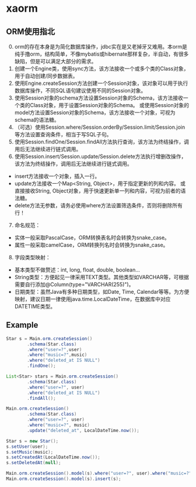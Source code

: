 # xaorm

## ORM使用指北

0. orm的存在本身是为简化数据库操作，jdbc实在是又老掉牙又难用。本orm是纯手撸orm，结构简单，不像mybatis或hibernate那样复杂，半自动，有很多缺陷，但是可以满足大部分的需求。
1. 创建一个Engine类，使用sync方法，该方法接收一个或多个类的Class对象，用于自动创建/同步数据表。
2. 使用Engine.createSession方法创建一个Session对象，该对象可以用于执行数据库操作，不同SQL语句建议使用不同的Session对象。
3. 使用Session对象的schema方法设置Session对象的Schema，该方法接收一个类的Class对象，用于设置Session对象的Schema。
或使用Session对象的model方法设置Session对象的Schema，该方法接收一个对象，可视为schema的语法糖。
4. （可选）使用Session.where/Session.orderBy/Session.limit/Session.join等方法设置查询条件，相当于写SQL子句。
5. 使用Session.findOne/Session.findAll方法执行查询，该方法为终结操作，调用后无法继续进行链式调用。
6. 使用Session.insert/Session.update/Session.delete方法执行增删改操作，该方法为终结操作，调用后无法继续进行链式调用。
  - insert方法接收一个对象，插入一行。
  - update方法接收一个Map<String, Object>，用于指定更新的列和内容。
或直接接收String, Object对象，用于快速更新单一列和内容，可视为前者的语法糖。
  - delete方法无参数，请务必使用where方法设置筛选条件，否则将删除所有行！
7. 命名规范：
  - 实体一般采取PascalCase，ORM转换表名时会转换为snake_case。
  - 属性一般采取camelCase，ORM转换列名时会转换为snake_case。
8. 字段类型映射：
  - 基本类型不做赘述：int, long, float, double, boolean...
  - String类型：方便起见一律采用TEXT类型。其他类型如VARCHAR等，可根据需要自行添加@Column(type="VARCHAR(255)")。
  - 日期类型：虽然Java有多种日期类型，如Date, Time, Calendar等等。为方便映射，建议日期一律使用java.time.LocalDateTime，在数据库中对应DATETIME类型。

## Example

```java
Star s = Main.orm.createSession()
        .schema(Star.class)
        .where("user=?",user)
        .where("music=?",music)
        .where("deleted_at IS NULL")
        .findOne();

List<Star> stars = Main.orm.createSession()
        .schema(Star.class)
        .where("user=?", user)
        .where("deleted_at IS NULL")
        .findAll();

Main.orm.createSession()
        .schema(Star.class)
        .where("user=?", user)
        .where("music=?", music)
        .update("deleted_at", LocalDateTime.now());

Star s = new Star();
s.setUser(user);
s.setMusic(music);
s.setCreatedAt(LocalDateTime.now());
s.setDeletedAt(null);

Main.orm.createSession().model(s).where("user=?", user).where("music=?", music).delete();
Main.orm.createSession().model(s).insert(s);
```
